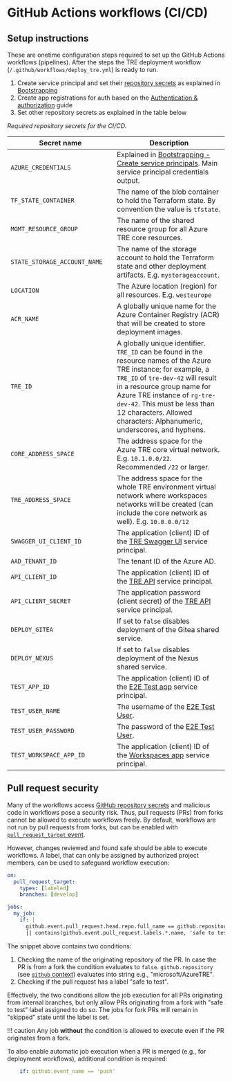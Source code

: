 # GitHub Actions workflows (CI/CD)

## Setup instructions

These are onetime configuration steps required to set up the GitHub Actions workflows (pipelines). After the steps the TRE deployment workflow (`/.github/workflows/deploy_tre.yml`) is ready to run.

1. Create service principal and set their [repository secrets](https://docs.github.com/en/actions/reference/encrypted-secrets) as explained in [Bootstrapping](bootstrapping.md#create-service-principals)
1. Create app registrations for auth based on the [Authentication & authorization](auth.md) guide
1. Set other repository secrets as explained in the table below

*Required repository secrets for the CI/CD.*

| <div style="width: 230px">Secret name</div> | Description |
| ----------- | ----------- |
| `AZURE_CREDENTIALS` | Explained in [Bootstrapping - Create service principals](bootstrapping.md#create-service-principals). Main service principal credentials output. |
| `TF_STATE_CONTAINER` | The name of the blob container to hold the Terraform state. By convention the value is `tfstate`. |
| `MGMT_RESOURCE_GROUP` | The name of the shared resource group for all Azure TRE core resources. |
| `STATE_STORAGE_ACCOUNT_NAME` | The name of the storage account to hold the Terraform state and other deployment artifacts. E.g. `mystorageaccount`. |
| `LOCATION` | The Azure location (region) for all resources. E.g. `westeurope` |
| `ACR_NAME` | A globally unique name for the Azure Container Registry (ACR) that will be created to store deployment images. |
| `TRE_ID` | A globally unique identifier. `TRE_ID` can be found in the resource names of the Azure TRE instance; for example, a `TRE_ID` of `tre-dev-42` will result in a resource group name for Azure TRE instance of `rg-tre-dev-42`. This must be less than 12 characters. Allowed characters: Alphanumeric, underscores, and hyphens. |
| `CORE_ADDRESS_SPACE` |  The address space for the Azure TRE core virtual network. E.g. `10.1.0.0/22`. Recommended `/22` or larger.  |
| `TRE_ADDRESS_SPACE` | The address space for the whole TRE environment virtual network where workspaces networks will be created (can include the core network as well). E.g. `10.0.0.0/12`|
| `SWAGGER_UI_CLIENT_ID` | The application (client) ID of the [TRE Swagger UI](auth.md#tre-swagger-ui) service principal. |
| `AAD_TENANT_ID` | The tenant ID of the Azure AD. |
| `API_CLIENT_ID` | The application (client) ID of the [TRE API](auth.md#tre-api) service principal. |
| `API_CLIENT_SECRET` | The application password (client secret) of the [TRE API](auth.md#tre-api) service principal. |
| `DEPLOY_GITEA` | If set to `false` disables deployment of the Gitea shared service. |
| `DEPLOY_NEXUS` | If set to `false` disables deployment of the Nexus shared service. |
| `TEST_APP_ID` | The application (client) ID of the [E2E Test app](auth.md#tre-e2e-test) service principal. |
| `TEST_USER_NAME` | The username of the [E2E Test User](auth.md#end-to-end-test-user). |
| `TEST_USER_PASSWORD` | The password of the [E2E Test User](auth.md#end-to-end-test-user). |
| `TEST_WORKSPACE_APP_ID` | The application (client) ID of the [Workspaces app](auth.md#workspaces) service principal. |

## Pull request security

Many of the workflows access [GitHub repository secrets](https://docs.github.com/en/actions/security-guides/encrypted-secrets) and malicious code in workflows pose a security risk. Thus, pull requests (PRs) from forks cannot be allowed to execute workflows freely. By default, workflows are not run by pull requests from forks, but can be enabled with [`pull_request_target` event](https://docs.github.com/en/actions/learn-github-actions/events-that-trigger-workflows#pull_request_target).

However, changes reviewed and found safe should be able to execute workflows. A label, that can only be assigned by authorized project members, can be used to safeguard workflow execution:

```yaml
on:
  pull_request_target:
    types: [labeled]
    branches: [develop]

jobs:
  my_job:
    if: |
      github.event.pull_request.head.repo.full_name == github.repository
      || contains(github.event.pull_request.labels.*.name, 'safe to test')
```

The snippet above contains two conditions:

1. Checking the name of the originating repository of the PR. In case the PR is from a fork the condition evaluates to `false`. `github.repository` (see [`github` context](https://docs.github.com/en/actions/learn-github-actions/contexts#github-context)) evaluates into string e.g., "microsoft/AzureTRE".
2. Checking if the pull request has a label "safe to test".

Effectively, the two conditions allow the job execution for all PRs originating from internal branches, but only allow PRs originating from a fork with "safe to test" label assigned to do so. The jobs for fork PRs will remain in "skipped" state until the label is set.

!!! caution
    Any job **without** the condition is allowed to execute even if the PR originates from a fork.

To also enable automatic job execution when a PR is merged (e.g., for deployment workflows), additional condition is required:

```yaml
    if: github.event_name == 'push'
```
